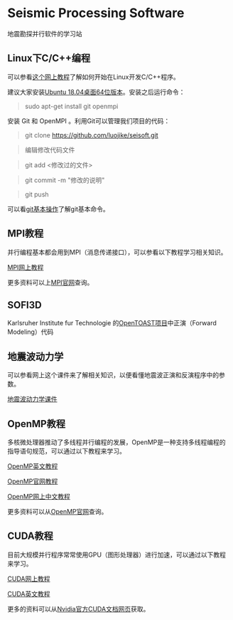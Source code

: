 # Seismic Processing Software

地震勘探并行软件的学习站


## Linux下C/C++编程

可以参看[这个网上教程](http://www.omegaxyz.com/2018/03/06/linux_ubuntu_c/)了解如何开始在Linux开发C/C++程序。

建议大家安装[Ubuntu 18.04桌面64位版本](https://www.ubuntu.com/download/desktop/thank-you?version=18.04.2&architecture=amd64)。安装之后运行命令：

> sudo apt-get install git openmpi

安装 Git 和 OpenMPI 。利用Git可以管理我们项目的代码：

> git clone https://github.com/luojike/seisoft.git

> 编辑修改代码文件

> git add <修改过的文件>

> git commit -m "修改的说明"

> git push

可以看[git基本操作](http://www.runoob.com/git/git-basic-operations.html)了解git基本命令。


## MPI教程

并行编程基本都会用到MPI（消息传递接口），可以参看以下教程学习相关知识。

[MPI网上教程](http://mpitutorial.com/tutorials/mpi-introduction/zh_cn/)

更多资料可以上[MPI官网](https://www.mpi-forum.org/)查询。


## SOFI3D

Karlsruher Institute fur Technologie 的[OpenTOAST项目](http://www.opentoast.de/)中正演（Forward Modeling）代码


## 地震波动力学

可以参看网上这个课件来了解相关知识，以便看懂地震波正演和反演程序中的参数。

[地震波动力学课件](https://wenku.baidu.com/view/9043cd0bde80d4d8d15a4f19.html?sxts=1553045519101)


## OpenMP教程

多核微处理器推动了多线程并行编程的发展，OpenMP是一种支持多线程编程的指导语句规范，可以通过以下教程来学习。

[OpenMP英文教程](https://computing.llnl.gov/tutorials/openMP/)

[OpenMP官网教程](https://www.openmp.org/wp-content/uploads/omp-hands-on-SC08.pdf)

[OpenMP网上中文教程](https://www.ibm.com/developerworks/cn/aix/library/au-aix-openmp-framework/)

更多资料可以从[OpenMP官网](https://www.openmp.org/)查询。


## CUDA教程

目前大规模并行程序常常使用GPU（图形处理器）进行加速，可以通过以下教程来学习。

[CUDA网上教程](https://www.jianshu.com/p/191d1e21f7ed)

[CUDA英文教程](http://supercomputingblog.com/cuda-tutorials/)

更多的资料可以从[Nvidia官方CUDA文档网页](https://docs.nvidia.com/cuda/)获取。



